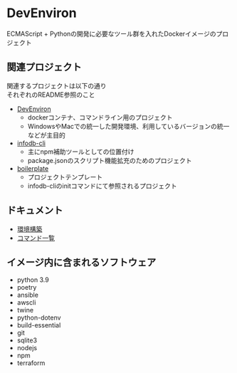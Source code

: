 # DevEnviron

ECMAScript + Pythonの開発に必要なツール群を入れたDockerイメージのプロジェクト

## 関連プロジェクト

関連するプロジェクトは以下の通り  
それぞれのREADME参照のこと

* [DevEnviron](https://github.com/tamuto/devenviron)
  * dockerコンテナ、コマンドライン用のプロジェクト
  * WindowsやMacでの統一した開発環境、利用しているバージョンの統一などが主目的
* [infodb-cli](https://github.com/tamuto/infodb-cli)
  * 主にnpm補助ツールとしての位置付け
  * package.jsonのスクリプト機能拡充のためのプロジェクト
* [boilerplate](https://github.com/tamuto/boilerplate)
  * プロジェクトテンプレート
  * infodb-cliのinitコマンドにて参照されるプロジェクト

## ドキュメント

* [環境構築](docs/setup.md)
* [コマンド一覧](docs/commands.md)

## イメージ内に含まれるソフトウェア

* python 3.9
* poetry
* ansible
* awscli
* twine
* python-dotenv
* build-essential
* git
* sqlite3
* nodejs
* npm
* terraform

